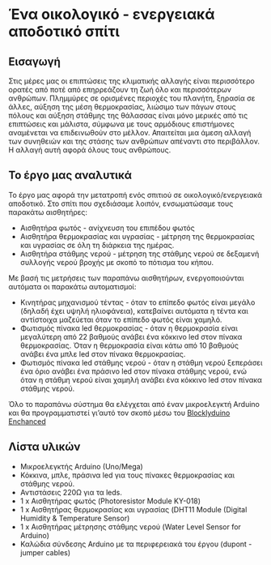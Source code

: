 ​
# Ένα οικολογικό - ενεργειακά αποδοτικό σπίτι

## Εισαγωγή
Στις μέρες μας οι επιπτώσεις της κλιματικής αλλαγής είναι περισσότερο ορατές από ποτέ από επηρρεάζουν τη ζωή όλο και περισσότερων ανθρώπων. Πλημμύρες σε ορισμένες περιοχές του πλανήτη, ξηρασία σε άλλες,
αύξηση της μέση θερμοκρασίας, λιώσιμο των πάγων στους πόλους και αύξηση στάθμης της θάλασσας είναι μόνο μερικές από τις επιπτώσεις και μάλιστα, σύμφωνα με τους αρμόδιους επιστήμονες αναμένεται να επιδεινωθούν στο μέλλον. 
Απαιτείται μια άμεση αλλαγή των συνηθειών και της στάσης των ανθρώπων απέναντι στο περιβάλλον. Η αλλαγή αυτή αφορά όλους τους ανθρώπους. 

## Το έργο μας αναλυτικά
Το έργο μας αφορά την μετατροπή ενός σπιτιού σε οικολογικό/ενεργειακά αποδοτικό. Στο σπίτι που σχεδιάσαμε λοιπόν, ενσωματώσαμε τους παρακάτω αισθητήρες:

* Αισθητήρα φωτός - ανίχνευση του επιπέδου φωτός
* Αισθητήρα θερμοκρασίας και υγρασίας - μέτρηση της θερμοκρασίας και υγρασίας σε όλη τη διάρκεια της ημέρας.
* Αισθητήρα στάθμης νερού - μέτρηση της στάθμης νερού σε δεξαμενή συλλογής νερού βροχής με σκοπό το πότισμα του κήπου.

Με βασή τις μετρήσεις των παραπάνω αισθητήρων, ενεργοποιούνται αυτόματα οι παρακάτω αυτοματισμοί:

* Κινητήρας μηχανισμού τέντας - όταν το επίπεδο φωτός είναι μεγάλο (δηλαδή έχει υψηλή ηλιοφάνεια), κατεβαίνει αυτόματα η τέντα και αντίστοιχα μαζεύεται όταν το επίπεδο φωτός είναι χαμηλό.
* Φωτισμός πίνακα led θερμοκρασίας - όταν η θερμοκρασία είναι μεγαλύτερη από 22 βαθμούς ανάβει ένα κόκκινο led στον πίνακα θερμοκρασίας. Όταν η θερμοκρασία είναι κάτω από 10 βαθμούς ανάβει ένα μπλε led στον πίνακα θερμοκρασίας.
* Φωτισμός πίνακα led στάθμης νερού - όταν η στάθμη νερού ξεπεράσει ένα όριο ανάβει ένα πράσινο led στον πίνακα στάθμης νερού, ενώ όταν η στάθμη νερού είναι χαμηλή ανάβει ένα κόκκινο led στον πίνακα στάθμης νερού.

Όλο το παραπάνω σύστημα θα ελέγχεται από έναν μικροελεγκτή Arduino και θα προγραμματιστεί γι’αυτό τον σκοπό μέσω του [Blocklyduino Enchanced](http://easycoding.tn/bde/demos/code/)

## Λίστα υλικών

* Μικροελεγκτής Arduino (Uno/Mega)
* Κόκκινα, μπλε, πράσινα led για τους πίνακες θερμοκρασίας και στάθμης νερού.
* Αντιστάσεις 220Ω για τα leds.
* 1 x Αισθητήρας φωτός (Photoresistor Module KY-018)
* 1 x Αισθητήρας θερμοκρασίας και υγρασίας (DHT11 Module (Digital Humidity & Temperature Sensor)
* 1 x Αισθητήρας μέτρησης στάθμης νερού (Water Level Sensor for Arduino)
* Καλώδια σύνδεσης Arduino με τα περιφερειακά του έργου (dupont - jumper cables)
